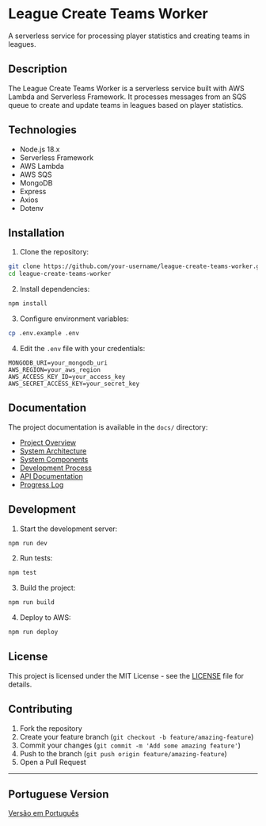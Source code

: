 # League Create Teams Worker

A serverless service for processing player statistics and creating teams in leagues.

## Description

The League Create Teams Worker is a serverless service built with AWS Lambda and Serverless Framework. It processes messages from an SQS queue to create and update teams in leagues based on player statistics.

## Technologies

- Node.js 18.x
- Serverless Framework
- AWS Lambda
- AWS SQS
- MongoDB
- Express
- Axios
- Dotenv

## Installation

1. Clone the repository:
```bash
git clone https://github.com/your-username/league-create-teams-worker.git
cd league-create-teams-worker
```

2. Install dependencies:
```bash
npm install
```

3. Configure environment variables:
```bash
cp .env.example .env
```

4. Edit the `.env` file with your credentials:
```env
MONGODB_URI=your_mongodb_uri
AWS_REGION=your_aws_region
AWS_ACCESS_KEY_ID=your_access_key
AWS_SECRET_ACCESS_KEY=your_secret_key
```

## Documentation

The project documentation is available in the `docs/` directory:

- [Project Overview](docs/00-project-overview.md)
- [System Architecture](docs/01-architecture.md)
- [System Components](docs/02-components.md)
- [Development Process](docs/03-development-process.md)
- [API Documentation](docs/04-api-documentation.md)
- [Progress Log](docs/05-progress-log.md)

## Development

1. Start the development server:
```bash
npm run dev
```

2. Run tests:
```bash
npm test
```

3. Build the project:
```bash
npm run build
```

4. Deploy to AWS:
```bash
npm run deploy
```

## License

This project is licensed under the MIT License - see the [LICENSE](LICENSE) file for details.

## Contributing

1. Fork the repository
2. Create your feature branch (`git checkout -b feature/amazing-feature`)
3. Commit your changes (`git commit -m 'Add some amazing feature'`)
4. Push to the branch (`git push origin feature/amazing-feature`)
5. Open a Pull Request

---

## Portuguese Version

[Versão em Português](docs/README.pt-BR.md)
